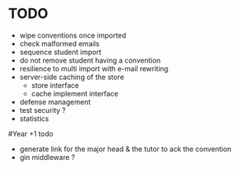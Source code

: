 # TODO
- wipe conventions once imported
- check malformed emails
- sequence student import
- do not remove student having a convention	
- resilience to multi import with e-mail rewriting
- server-side caching of the store
	- store interface
	- cache implement interface
- defense management
- test security ?
- statistics



#Year +1 todo
- generate link for the major head & the tutor to ack the convention
- gin middleware ?	
		
